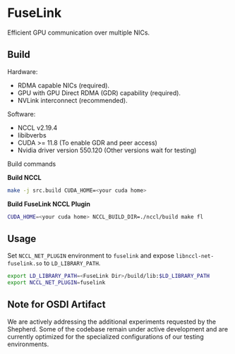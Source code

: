 # FuseLink

Efficient GPU communication over multiple NICs.

## Build

Hardware:
- RDMA capable NICs (required).
- GPU with GPU Direct RDMA (GDR) capability (required).
- NVLink interconnect (recommended).

Software:
- NCCL v2.19.4
- libibverbs
- CUDA >= 11.8 (To enable GDR and peer access)
- Nvidia driver version 550.120 (Other versions wait for testing)

Build commands

**Build NCCL**
```bash
make -j src.build CUDA_HOME=<your cuda home>
```

**Build FuseLink NCCL Plugin**
```bash
CUDA_HOME=<your cuda home> NCCL_BUILD_DIR=./nccl/build make fl
```

## Usage

Set `NCCL_NET_PLUGIN` environment to `fuselink` and expose `libnccl-net-fuselink.so` to `LD_LIBRARY_PATH`.

```bash
export LD_LIBRARY_PATH=<FuseLink Dir>/build/lib:$LD_LIBRARY_PATH
export NCCL_NET_PLUGIN=fuselink
```

## Note for OSDI Artifact

We are actively addressing the additional experiments requested by the Shepherd. Some of the codebase remain under active development and are currently optimized for the specialized configurations of our testing environments.
